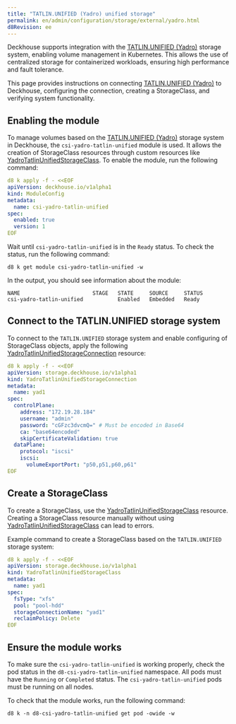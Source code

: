 ```yaml
---
title: "TATLIN.UNIFIED (Yadro) unified storage"
permalink: en/admin/configuration/storage/external/yadro.html
d8Revision: ee
---
```


Deckhouse supports integration with the [TATLIN.UNIFIED (Yadro)](https://yadro.com/ru/tatlin/unified) storage system, enabling volume management in Kubernetes. This allows the use of centralized storage for containerized workloads, ensuring high performance and fault tolerance.

This page provides instructions on connecting [TATLIN.UNIFIED (Yadro)](https://yadro.com/ru/tatlin/unified) to Deckhouse, configuring the connection, creating a StorageClass, and verifying system functionality.

## Enabling the module

To manage volumes based on the [TATLIN.UNIFIED (Yadro)](https://yadro.com/ru/tatlin/unified) storage system in Deckhouse, the `csi-yadro-tatlin-unified` module is used. It allows the creation of StorageClass resources through custom resources like [YadroTatlinUnifiedStorageClass](../../../reference/cr/yadrotatlinunifiedstorageclass/). To enable the module, run the following command:

```yaml
d8 k apply -f - <<EOF
apiVersion: deckhouse.io/v1alpha1
kind: ModuleConfig
metadata:
  name: csi-yadro-tatlin-unified
spec:
  enabled: true
  version: 1
EOF
```

Wait until `csi-yadro-tatlin-unified` is in the `Ready` status. To check the status, run the following command:

```shell
d8 k get module csi-yadro-tatlin-unified -w
```

In the output, you should see information about the module:

```console
NAME                       STAGE   STATE     SOURCE     STATUS
csi-yadro-tatlin-unified           Enabled   Embedded   Ready
```

## Connect to the TATLIN.UNIFIED storage system

To connect to the `TATLIN.UNIFIED` storage system and enable configuring of StorageClass objects, apply the following [YadroTatlinUnifiedStorageConnection](../../../reference/cr/yadrotatlinunifiedstorageconnection/) resource:

```yaml
d8 k apply -f - <<EOF
apiVersion: storage.deckhouse.io/v1alpha1
kind: YadroTatlinUnifiedStorageConnection
metadata:
  name: yad1
spec:
  controlPlane:
    address: "172.19.28.184"
    username: "admin"
    password: "cGFzc3dvcmQ=" # Must be encoded in Base64
    ca: "base64encoded"
    skipCertificateValidation: true
  dataPlane:
    protocol: "iscsi"
    iscsi:
      volumeExportPort: "p50,p51,p60,p61"
EOF
```

## Create a StorageClass

To create a StorageClass, use the [YadroTatlinUnifiedStorageClass](../../../reference/cr/yadrotatlinunifiedstorageclass/) resource. Creating a StorageClass resource manually without using [YadroTatlinUnifiedStorageClass](../../../reference/cr/yadrotatlinunifiedstorageclass/) can lead to errors.

Example command to create a StorageClass based on the `TATLIN.UNIFIED` storage system:

```yaml
d8 k apply -f - <<EOF
apiVersion: storage.deckhouse.io/v1alpha1
kind: YadroTatlinUnifiedStorageClass
metadata:
  name: yad1
spec:
  fsType: "xfs"
  pool: "pool-hdd"
  storageConnectionName: "yad1"
  reclaimPolicy: Delete
EOF
```

## Ensure the module works

To make sure the `csi-yadro-tatlin-unified` is working properly, check the pod status in the `d8-csi-yadro-tatlin-unified` namespace. All pods must have the `Running` or `Completed` status. The `csi-yadro-tatlin-unified` pods must be running on all nodes.

To check that the module works, run the following command:

```shell
d8 k -n d8-csi-yadro-tatlin-unified get pod -owide -w
```
